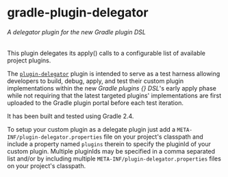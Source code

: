 # gradle-plugin-delegator
###### *A delegator plugin for the new Gradle plugin DSL*

This plugin delegates its apply() calls to a configurable list of available project plugins.

The [```plugin-delegator```](https://plugins.gradle.org/plugin/name.yount.steffen.plugin-delegator) plugin is intended to serve as a test harness allowing developers to build, debug, apply, and test their custom plugin implementations within the new *Gradle plugins {} DSL*'s early apply phase while not requiring that the latest targeted plugins' implementations are first uploaded to the Gradle plugin portal before each test iteration.

It has been built and tested using Gradle 2.4.

To setup your custom plugin as a delegate plugin just add a ```META-INF/plugin-delegator.properties``` file on your project's classpath and include a property named ```plugins``` therein to specify the pluginId of your custom plugin. Multiple pluginIds may be specified in a comma separated list and/or by including multiple ```META-INF/plugin-delegator.properties``` files on your project's classpath.
